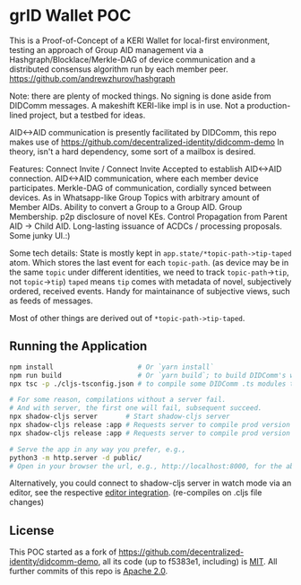 # grID Wallet POC

This is a Proof-of-Concept of a KERI Wallet for local-first environment, testing an approach of Group AID management via a Hashgraph/Blocklace/Merkle-DAG of device communication and a distributed consensus algorithm run by each member peer. https://github.com/andrewzhurov/hashgraph

Note: there are plenty of mocked things. No signing is done aside from DIDComm messages. A makeshift KERI-like impl is in use. Not a production-lined project, but a testbed for ideas.

AID<->AID communication is presently facilitated by DIDComm, this repo makes use of https://github.com/decentralized-identity/didcomm-demo
In theory, isn't a hard dependency, some sort of a mailbox is desired.

Features:
Connect Invite / Connect Invite Accepted to establish AID<->AID connection.
AID<->AID communication, where each member device participates.
Merkle-DAG of communication, cordially synced between devices. As in
Whatsapp-like Group Topics with arbitrary amount of Member AIDs.
Ability to convert a Group to a Group AID.
Group Membership.
p2p disclosure of novel KEs.
Control Propagation from Parent AID -> Child AID.
Long-lasting issuance of ACDCs / processing proposals.
Some junky UI.:)


Some tech details:
State is mostly kept in `app.state/*topic-path->tip-taped` atom.
Which stores the last event for each `topic-path`.
(as device may be in the same `topic` under different identities, we need to track `topic-path`->`tip`, not `topic`->`tip`)
`taped` means `tip` comes with metadata of novel, subjectively ordered, received events.
Handy for maintainance of subjective views, such as feeds of messages.

Most of other things are derived out of `*topic-path->tip-taped`.


## Running the Application

```bash
npm install                     # Or `yarn install`
npm run build                   # Or `yarn build`; to build DIDComm's worker.js via webpack
npx tsc -p ./cljs-tsconfig.json # to compile some DIDComm .ts modules to .js (API used from .cljs)

# For some reason, compilations without a server fail.
# And with server, the first one will fail, subsequent succeed.
npx shadow-cljs server       # Start shadow-cljs server
npx shadow-cljs release :app # Requests server to compile prod version of the app -> fails
npx shadow-cljs release :app # Requests server to compile prod version of the app -> expected to succeed

# Serve the app in any way you prefer, e.g.,
python3 -m http.server -d public/
# Open in your browser the url, e.g., http://localhost:8000, for the above server
```

Alternatively, you could connect to shadow-cljs server in watch mode via an editor, see the respective [editor integration](https://shadow-cljs.github.io/docs/UsersGuide.html#_editor_integration).
(re-compiles on .cljs file changes)


## License
This POC started as a fork of https://github.com/decentralized-identity/didcomm-demo,
all its code (up to f5383e1, including) is [MIT](LICENSE.md).
All further commits of this repo is [Apache 2.0](LICENSE-APACHE.md).
